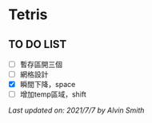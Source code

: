 # Tetris

## TO DO LIST
- [ ] 暫存區開三個
- [ ] 網格設計
- [x] 瞬間下降，space
- [ ] 增加temp區域，shift

*Last updated on: 2021/7/7 by Alvin Smith*
